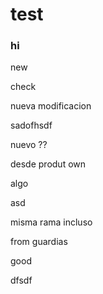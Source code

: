 # test


### hi


new


check


nueva modificacion


 sadofhsdf


nuevo ??


desde produt own



algo


asd

misma rama incluso

from guardias

good


dfsdf
